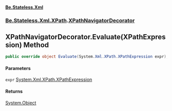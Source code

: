 #### [Be.Stateless.Xml](README.md 'README')
### [Be.Stateless.Xml.XPath](Be.Stateless.Xml.XPath.md 'Be.Stateless.Xml.XPath').[XPathNavigatorDecorator](XPathNavigatorDecorator.md 'Be.Stateless.Xml.XPath.XPathNavigatorDecorator')

## XPathNavigatorDecorator.Evaluate(XPathExpression) Method

```csharp
public override object Evaluate(System.Xml.XPath.XPathExpression expr);
```
#### Parameters

<a name='Be.Stateless.Xml.XPath.XPathNavigatorDecorator.Evaluate(System.Xml.XPath.XPathExpression).expr'></a>

`expr` [System.Xml.XPath.XPathExpression](https://docs.microsoft.com/en-us/dotnet/api/System.Xml.XPath.XPathExpression 'System.Xml.XPath.XPathExpression')

#### Returns
[System.Object](https://docs.microsoft.com/en-us/dotnet/api/System.Object 'System.Object')
